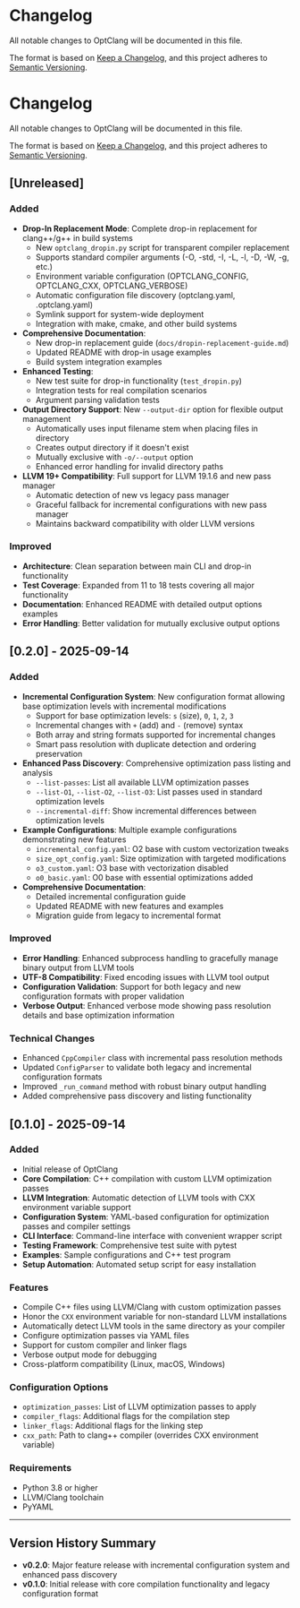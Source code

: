 # Changelog

All notable changes to OptClang will be documented in this file.

The format is based on [Keep a Changelog](https://keepachangelog.com/en/1.0.0/),
and this project adheres to [Semantic Versioning](https://semver.org/spec/v2.0.0.html).

# Changelog

All notable changes to OptClang will be documented in this file.

The format is based on [Keep a Changelog](https://keepachangelog.com/en/1.0.0/),
and this project adheres to [Semantic Versioning](https://semver.org/spec/v2.0.0.html).

## [Unreleased]

### Added
- **Drop-In Replacement Mode**: Complete drop-in replacement for clang++/g++ in build systems
  - New `optclang_dropin.py` script for transparent compiler replacement
  - Supports standard compiler arguments (-O, -std, -I, -L, -l, -D, -W, -g, etc.)
  - Environment variable configuration (OPTCLANG_CONFIG, OPTCLANG_CXX, OPTCLANG_VERBOSE)
  - Automatic configuration file discovery (optclang.yaml, .optclang.yaml)
  - Symlink support for system-wide deployment
  - Integration with make, cmake, and other build systems
- **Comprehensive Documentation**: 
  - New drop-in replacement guide (`docs/dropin-replacement-guide.md`)
  - Updated README with drop-in usage examples
  - Build system integration examples
- **Enhanced Testing**: 
  - New test suite for drop-in functionality (`test_dropin.py`)
  - Integration tests for real compilation scenarios
  - Argument parsing validation tests
- **Output Directory Support**: New `--output-dir` option for flexible output management
  - Automatically uses input filename stem when placing files in directory
  - Creates output directory if it doesn't exist
  - Mutually exclusive with `-o/--output` option
  - Enhanced error handling for invalid directory paths
- **LLVM 19+ Compatibility**: Full support for LLVM 19.1.6 and new pass manager
  - Automatic detection of new vs legacy pass manager
  - Graceful fallback for incremental configurations with new pass manager
  - Maintains backward compatibility with older LLVM versions

### Improved
- **Architecture**: Clean separation between main CLI and drop-in functionality
- **Test Coverage**: Expanded from 11 to 18 tests covering all major functionality
- **Documentation**: Enhanced README with detailed output options examples
- **Error Handling**: Better validation for mutually exclusive output options

## [0.2.0] - 2025-09-14

### Added
- **Incremental Configuration System**: New configuration format allowing base optimization levels with incremental modifications
  - Support for base optimization levels: `s` (size), `0`, `1`, `2`, `3` 
  - Incremental changes with `+` (add) and `-` (remove) syntax
  - Both array and string formats supported for incremental changes
  - Smart pass resolution with duplicate detection and ordering preservation
- **Enhanced Pass Discovery**: Comprehensive optimization pass listing and analysis
  - `--list-passes`: List all available LLVM optimization passes
  - `--list-O1`, `--list-O2`, `--list-O3`: List passes used in standard optimization levels
  - `--incremental-diff`: Show incremental differences between optimization levels
- **Example Configurations**: Multiple example configurations demonstrating new features
  - `incremental_config.yaml`: O2 base with custom vectorization tweaks
  - `size_opt_config.yaml`: Size optimization with targeted modifications
  - `o3_custom.yaml`: O3 base with vectorization disabled
  - `o0_basic.yaml`: O0 base with essential optimizations added
- **Comprehensive Documentation**: 
  - Detailed incremental configuration guide
  - Updated README with new features and examples
  - Migration guide from legacy to incremental format

### Improved
- **Error Handling**: Enhanced subprocess handling to gracefully manage binary output from LLVM tools
- **UTF-8 Compatibility**: Fixed encoding issues with LLVM tool output
- **Configuration Validation**: Support for both legacy and new configuration formats with proper validation
- **Verbose Output**: Enhanced verbose mode showing pass resolution details and base optimization information

### Technical Changes
- Enhanced `CppCompiler` class with incremental pass resolution methods
- Updated `ConfigParser` to validate both legacy and incremental configuration formats
- Improved `_run_command` method with robust binary output handling
- Added comprehensive pass discovery and listing functionality

## [0.1.0] - 2025-09-14

### Added
- Initial release of OptClang
- **Core Compilation**: C++ compilation with custom LLVM optimization passes
- **LLVM Integration**: Automatic detection of LLVM tools with CXX environment variable support
- **Configuration System**: YAML-based configuration for optimization passes and compiler settings
- **CLI Interface**: Command-line interface with convenient wrapper script
- **Testing Framework**: Comprehensive test suite with pytest
- **Examples**: Sample configurations and C++ test program
- **Setup Automation**: Automated setup script for easy installation

### Features
- Compile C++ files using LLVM/Clang with custom optimization passes
- Honor the `CXX` environment variable for non-standard LLVM installations
- Automatically detect LLVM tools in the same directory as your compiler
- Configure optimization passes via YAML files
- Support for custom compiler and linker flags
- Verbose output mode for debugging
- Cross-platform compatibility (Linux, macOS, Windows)

### Configuration Options
- `optimization_passes`: List of LLVM optimization passes to apply
- `compiler_flags`: Additional flags for the compilation step
- `linker_flags`: Additional flags for the linking step
- `cxx_path`: Path to clang++ compiler (overrides CXX environment variable)

### Requirements
- Python 3.8 or higher
- LLVM/Clang toolchain
- PyYAML

---

## Version History Summary

- **v0.2.0**: Major feature release with incremental configuration system and enhanced pass discovery
- **v0.1.0**: Initial release with core compilation functionality and legacy configuration format
